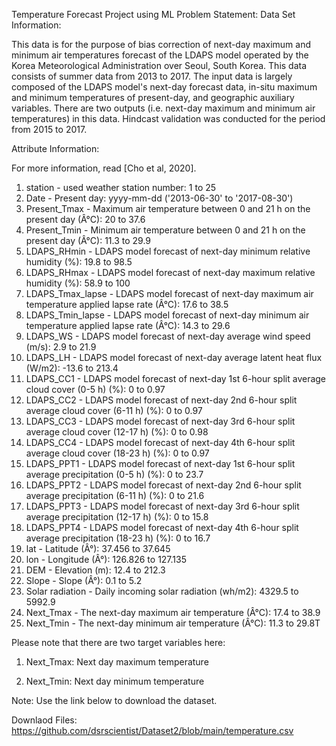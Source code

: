 Temperature Forecast Project using ML
Problem Statement:
Data Set Information:

This data is for the purpose of bias correction of next-day maximum and minimum air temperatures forecast of the LDAPS model operated by the Korea Meteorological Administration over Seoul, South Korea. This data consists of summer data from 2013 to 2017. The input data is largely composed of the LDAPS model's next-day forecast data, in-situ maximum and minimum temperatures of present-day, and geographic auxiliary variables. There are two outputs (i.e. next-day maximum and minimum air temperatures) in this data. Hindcast validation was conducted for the period from 2015 to 2017.


Attribute Information:

For more information, read [Cho et al, 2020].
1. station - used weather station number: 1 to 25
2. Date - Present day: yyyy-mm-dd ('2013-06-30' to '2017-08-30')
3. Present_Tmax - Maximum air temperature between 0 and 21 h on the present day (Â°C): 20 to 37.6
4. Present_Tmin - Minimum air temperature between 0 and 21 h on the present day (Â°C): 11.3 to 29.9
5. LDAPS_RHmin - LDAPS model forecast of next-day minimum relative humidity (%): 19.8 to 98.5
6. LDAPS_RHmax - LDAPS model forecast of next-day maximum relative humidity (%): 58.9 to 100
7. LDAPS_Tmax_lapse - LDAPS model forecast of next-day maximum air temperature applied lapse rate (Â°C): 17.6 to 38.5
8. LDAPS_Tmin_lapse - LDAPS model forecast of next-day minimum air temperature applied lapse rate (Â°C): 14.3 to 29.6
9. LDAPS_WS - LDAPS model forecast of next-day average wind speed (m/s): 2.9 to 21.9
10. LDAPS_LH - LDAPS model forecast of next-day average latent heat flux (W/m2): -13.6 to 213.4
11. LDAPS_CC1 - LDAPS model forecast of next-day 1st 6-hour split average cloud cover (0-5 h) (%): 0 to 0.97
12. LDAPS_CC2 - LDAPS model forecast of next-day 2nd 6-hour split average cloud cover (6-11 h) (%): 0 to 0.97
13. LDAPS_CC3 - LDAPS model forecast of next-day 3rd 6-hour split average cloud cover (12-17 h) (%): 0 to 0.98
14. LDAPS_CC4 - LDAPS model forecast of next-day 4th 6-hour split average cloud cover (18-23 h) (%): 0 to 0.97
15. LDAPS_PPT1 - LDAPS model forecast of next-day 1st 6-hour split average precipitation (0-5 h) (%): 0 to 23.7
16. LDAPS_PPT2 - LDAPS model forecast of next-day 2nd 6-hour split average precipitation (6-11 h) (%): 0 to 21.6
17. LDAPS_PPT3 - LDAPS model forecast of next-day 3rd 6-hour split average precipitation (12-17 h) (%): 0 to 15.8
18. LDAPS_PPT4 - LDAPS model forecast of next-day 4th 6-hour split average precipitation (18-23 h) (%): 0 to 16.7
19. lat - Latitude (Â°): 37.456 to 37.645
20. lon - Longitude (Â°): 126.826 to 127.135
21. DEM - Elevation (m): 12.4 to 212.3
22. Slope - Slope (Â°): 0.1 to 5.2
23. Solar radiation - Daily incoming solar radiation (wh/m2): 4329.5 to 5992.9
24. Next_Tmax - The next-day maximum air temperature (Â°C): 17.4 to 38.9
25. Next_Tmin - The next-day minimum air temperature (Â°C): 11.3 to 29.8T

Please note that there are two target variables here: 

1) Next_Tmax: Next day maximum temperature

2) Next_Tmin: Next day  minimum temperature



Note: Use the link below to download the dataset. 

Downlaod Files:
https://github.com/dsrscientist/Dataset2/blob/main/temperature.csv
